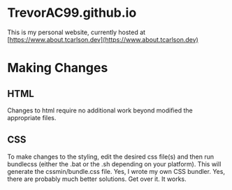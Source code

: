 # TrevorAC99.github.io
This is my personal website, currently hosted at [https://www.about.tcarlson.dev](https://www.about.tcarlson.dev)

# Making Changes
## HTML
Changes to html require no additional work beyond modified the appropriate
files.

## CSS
To make changes to the styling, edit the desired css file(s) and then run
bundlecss (either the .bat or the .sh depending on your platform).
This will generate the cssmin/bundle.css file.
Yes, I wrote my own CSS bundler.
Yes, there are probably much better solutions.
Get over it. It works.
